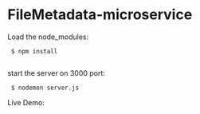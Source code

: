 
<h1>FileMetadata-microservice</h1>

Load the node_modules:
```
 $ npm install
 
```

start the server on 3000 port:
```
 $ nodemon server.js

```
<p>Live Demo:</p><a href="https://troubled-tie.glitch.me/">

 
